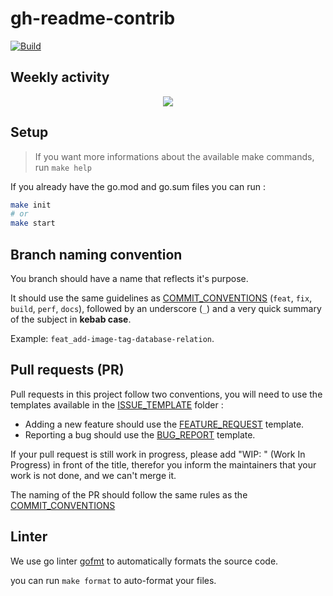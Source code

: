 # gh-readme-contrib

[![Build](https://github.com/edwinvautier/gh-readme-contrib/actions/workflows/ci.yml/badge.svg)](https://github.com/edwinvautier/gh-readme-contrib/actions/workflows/ci.yml)

## Weekly activity

<div align="center">
  <img src="https://gh-readme-contrib.herokuapp.com/api/edwinvautier/gh-readme-contrib"/>
</div>

## Setup

> If you want more informations about the available make commands, run `make help`

If you already have the go.mod and go.sum files you can run :

```sh
make init
# or
make start
```

## Branch naming convention

You branch should have a name that reflects it's purpose.

It should use the same guidelines as [COMMIT_CONVENTIONS](COMMIT_CONVENTIONS.md) (`feat`, `fix`, `build`, `perf`, `docs`), followed by an underscore (`_`) and a very quick summary of the subject in **kebab case**.

Example: `feat_add-image-tag-database-relation`.

## Pull requests (PR)

Pull requests in this project follow two conventions, you will need to use the templates available in the [ISSUE_TEMPLATE](.github/ISSUE_TEMPLATE) folder :

-   Adding a new feature should use the [FEATURE_REQUEST](.github/ISSUE_TEMPLATE/FEATURE_REQUEST.md) template.
-   Reporting a bug should use the [BUG_REPORT](.github/ISSUE_TEMPLATE/bug_report.md) template.

If your pull request is still work in progress, please add "WIP: " (Work In Progress) in front of the title, therefor you inform the maintainers that your work is not done, and we can't merge it.

The naming of the PR should follow the same rules as the [COMMIT_CONVENTIONS](COMMIT_CONVENTIONS.md)

## Linter

We use go linter [gofmt](https://blog.golang.org/gofmt) to automatically formats the source code.

you can run `make format` to auto-format your files.
